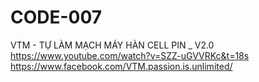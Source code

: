 # CODE-007
VTM - TỰ LÀM MẠCH MÁY HÀN CELL PIN _ V2.0
https://www.youtube.com/watch?v=SZZ-uGVVRKc&t=18s
https://www.facebook.com/VTM.passion.is.unlimited/
